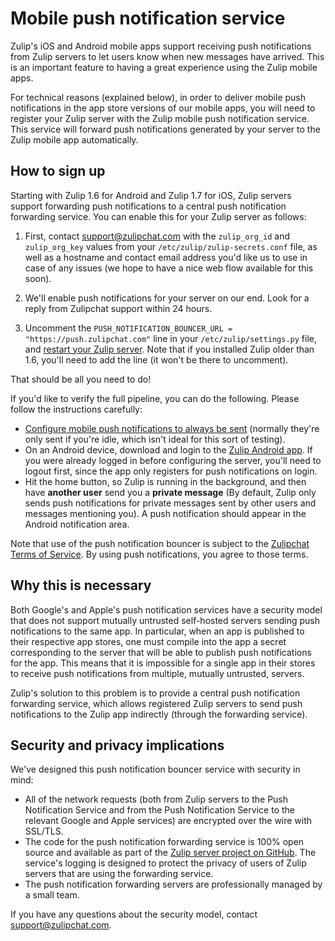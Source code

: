 # Mobile push notification service

Zulip's iOS and Android mobile apps support receiving push
notifications from Zulip servers to let users know when new messages
have arrived.  This is an important feature to having a great
experience using the Zulip mobile apps.

For technical reasons (explained below), in order to deliver mobile
push notifications in the app store versions of our mobile apps, you
will need to register your Zulip server with the Zulip mobile push
notification service.  This service will forward push notifications
generated by your server to the Zulip mobile app automatically.

## How to sign up

Starting with Zulip 1.6 for Android and Zulip 1.7 for iOS, Zulip
servers support forwarding push notifications to a central push
notification forwarding service.  You can enable this for your Zulip
server as follows:

1. First, contact support@zulipchat.com with the `zulip_org_id` and
   `zulip_org_key` values from your `/etc/zulip/zulip-secrets.conf` file, as
   well as a hostname and contact email address you'd like us to use in case
   of any issues (we hope to have a nice web flow available for this soon).

2. We'll enable push notifications for your server on our end. Look for a
   reply from Zulipchat support within 24 hours.

3. Uncomment the `PUSH_NOTIFICATION_BOUNCER_URL = "https://push.zulipchat.com"`
   line in your `/etc/zulip/settings.py` file, and
   [restart your Zulip server](prod-maintain-secure-upgrade.html#updating-settings).
   Note that if you installed Zulip older than 1.6, you'll need to add
   the line (it won't be there to uncomment).

That should be all you need to do!

If you'd like to verify the full pipeline, you can do the following.
Please follow the instructions carefully:

* [Configure mobile push notifications to always be sent][notification-settings]
  (normally they're only sent if you're idle, which isn't ideal for
  this sort of testing).
* On an Android device, download and login to the
[Zulip Android app](https://play.google.com/store/apps/details?id=com.zulip.android).
If you were already logged in before configuring the server, you'll
need to logout first, since the app only registers for push
notifications on login.
* Hit the home button, so Zulip is running in the background, and then
have **another user** send you a **private message** (By default,
Zulip only sends push notifications for private messages sent by other
users and messages mentioning you).  A push notification should appear
in the Android notification area.

[notification-settings]: https://zulipchat.com/help/configure-mobile-notifications

Note that use of the push notification bouncer is subject to the
[Zulipchat Terms of Service](https://zulipchat.com/terms/). By using push
notifications, you agree to those terms.

## Why this is necessary

Both Google's and Apple's push notification services have a security
model that does not support mutually untrusted self-hosted servers
sending push notifications to the same app.  In particular, when an
app is published to their respective app stores, one must compile into
the app a secret corresponding to the server that will be able to
publish push notifications for the app.  This means that it is
impossible for a single app in their stores to receive push
notifications from multiple, mutually untrusted, servers.

Zulip's solution to this problem is to provide a central push
notification forwarding service, which allows registered Zulip servers
to send push notifications to the Zulip app indirectly (through the
forwarding service).

## Security and privacy implications

We've designed this push notification bouncer service with security in
mind:

* All of the network requests (both from Zulip servers to the Push
  Notification Service and from the Push Notification Service to the
  relevant Google and Apple services) are encrypted over the wire with
  SSL/TLS.
* The code for the push notification forwarding service is 100% open
  source and available as part of the
  [Zulip server project on GitHub](https://github.com/zulip/zulip).
  The service's logging is designed to protect the privacy of users of
  Zulip servers that are using the forwarding service.
* The push notification forwarding servers are professionally managed
  by a small team.

If you have any questions about the security model, contact
support@zulipchat.com.
